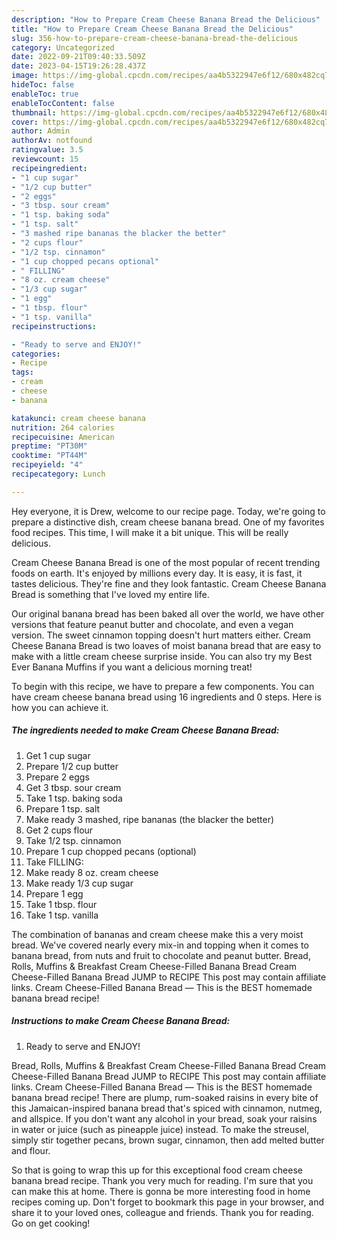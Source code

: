 ```yaml
---
description: "How to Prepare Cream Cheese Banana Bread the Delicious"
title: "How to Prepare Cream Cheese Banana Bread the Delicious"
slug: 356-how-to-prepare-cream-cheese-banana-bread-the-delicious
category: Uncategorized
date: 2022-09-21T09:40:33.509Z
date: 2023-04-15T19:26:28.437Z
image: https://img-global.cpcdn.com/recipes/aa4b5322947e6f12/680x482cq70/cream-cheese-banana-bread-recipe-main-photo.jpg
hideToc: false
enableToc: true
enableTocContent: false
thumbnail: https://img-global.cpcdn.com/recipes/aa4b5322947e6f12/680x482cq70/cream-cheese-banana-bread-recipe-main-photo.jpg
cover: https://img-global.cpcdn.com/recipes/aa4b5322947e6f12/680x482cq70/cream-cheese-banana-bread-recipe-main-photo.jpg
author: Admin
authorAv: notfound
ratingvalue: 3.5
reviewcount: 15
recipeingredient:
- "1 cup sugar"
- "1/2 cup butter"
- "2 eggs"
- "3 tbsp. sour cream"
- "1 tsp. baking soda"
- "1 tsp. salt"
- "3 mashed ripe bananas the blacker the better"
- "2 cups flour"
- "1/2 tsp. cinnamon"
- "1 cup chopped pecans optional"
- " FILLING"
- "8 oz. cream cheese"
- "1/3 cup sugar"
- "1 egg"
- "1 tbsp. flour"
- "1 tsp. vanilla"
recipeinstructions:

- "Ready to serve and ENJOY!"
categories:
- Recipe
tags:
- cream
- cheese
- banana

katakunci: cream cheese banana 
nutrition: 264 calories
recipecuisine: American
preptime: "PT30M"
cooktime: "PT44M"
recipeyield: "4"
recipecategory: Lunch

---
```



Hey everyone, it is Drew, welcome to our recipe page. Today, we're going to prepare a distinctive dish, cream cheese banana bread. One of my favorites food recipes. This time, I will make it a bit unique. This will be really delicious.

Cream Cheese Banana Bread is one of the most popular of recent trending foods on earth. It's enjoyed by millions every day. It is easy, it is fast, it tastes delicious. They're fine and they look fantastic. Cream Cheese Banana Bread is something that I've loved my entire life.

Our original banana bread has been baked all over the world, we have other versions that feature peanut butter and chocolate, and even a vegan version. The sweet cinnamon topping doesn&#39;t hurt matters either. Cream Cheese Banana Bread is two loaves of moist banana bread that are easy to make with a little cream cheese surprise inside. You can also try my Best Ever Banana Muffins if you want a delicious morning treat!


To begin with this recipe, we have to prepare a few components. You can have cream cheese banana bread using 16 ingredients and 0 steps. Here is how you can achieve it.

<!--inarticleads1-->

##### The ingredients needed to make Cream Cheese Banana Bread:

1. Get 1 cup sugar
1. Prepare 1/2 cup butter
1. Prepare 2 eggs
1. Get 3 tbsp. sour cream
1. Take 1 tsp. baking soda
1. Prepare 1 tsp. salt
1. Make ready 3 mashed, ripe bananas (the blacker the better)
1. Get 2 cups flour
1. Take 1/2 tsp. cinnamon
1. Prepare 1 cup chopped pecans (optional)
1. Take  FILLING:
1. Make ready 8 oz. cream cheese
1. Make ready 1/3 cup sugar
1. Prepare 1 egg
1. Take 1 tbsp. flour
1. Take 1 tsp. vanilla


The combination of bananas and cream cheese make this a very moist bread. We&#39;ve covered nearly every mix-in and topping when it comes to banana bread, from nuts and fruit to chocolate and peanut butter. Bread, Rolls, Muffins &amp; Breakfast Cream Cheese-Filled Banana Bread Cream Cheese-Filled Banana Bread JUMP to RECIPE This post may contain affiliate links. Cream Cheese-Filled Banana Bread — This is the BEST homemade banana bread recipe! 

<!--inarticleads2-->

##### Instructions to make Cream Cheese Banana Bread:


1. Ready to serve and ENJOY!

Bread, Rolls, Muffins &amp; Breakfast Cream Cheese-Filled Banana Bread Cream Cheese-Filled Banana Bread JUMP to RECIPE This post may contain affiliate links. Cream Cheese-Filled Banana Bread — This is the BEST homemade banana bread recipe! There are plump, rum-soaked raisins in every bite of this Jamaican-inspired banana bread that&#39;s spiced with cinnamon, nutmeg, and allspice. If you don&#39;t want any alcohol in your bread, soak your raisins in water or juice (such as pineapple juice) instead. To make the streusel, simply stir together pecans, brown sugar, cinnamon, then add melted butter and flour. 

So that is going to wrap this up for this exceptional food cream cheese banana bread recipe. Thank you very much for reading. I'm sure that you can make this at home. There is gonna be more interesting food in home recipes coming up. Don't forget to bookmark this page in your browser, and share it to your loved ones, colleague and friends. Thank you for reading. Go on get cooking!

